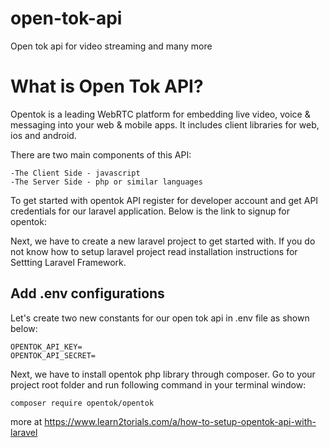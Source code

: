 # open-tok-api
Open tok api for video streaming and many more 

# What is Open Tok API?
Opentok is a leading WebRTC platform for embedding live video, voice & messaging into your web & mobile apps. It includes client libraries for web, ios and android.

There are two main components of this API:
```
-The Client Side - javascript
-The Server Side - php or similar languages
```
To get started with opentok API register for developer account and get API credentials for our laravel application. Below is the link to signup for opentok:

Next, we have to create a new laravel project to get started with. If you do not know how to setup laravel project read installation instructions for Settting Laravel Framework.

## Add .env configurations

Let's create two new constants for our open tok api in .env file as shown below:

```
OPENTOK_API_KEY=
OPENTOK_API_SECRET=​
```

Next, we have to install opentok php library through composer. Go to your project root folder and run following command in your terminal window:

```
composer require opentok/opentok​
```

more at https://www.learn2torials.com/a/how-to-setup-opentok-api-with-laravel
